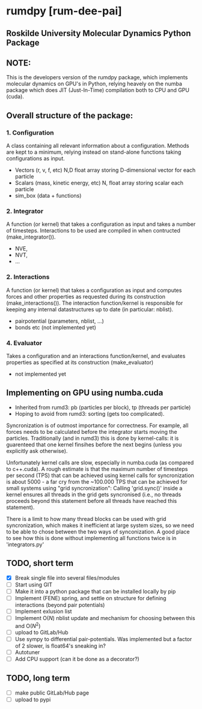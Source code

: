 #  **rumdpy [rum-dee-pai]** 
## Roskilde University Molecular Dynamics Python Package

## NOTE:
This is the developers version of the rumdpy package, which implements molecular dynamics on GPU's in Python, relying heavely on the numba package which does JIT (Just-In-Time) compilation both to CPU and GPU (cuda). 

## Overall structure of the package:

### 1. Configuration
A class containing all relevant information about a configuration. Methods are kept to a minimum, relying instead on stand-alone functions taking configurations as input.
- Vectors (r, v, f, etc) N,D float array storing D-dimensional vector for each particle 
- Scalars (mass, kinetic energy, etc)  N, float array storing scalar each particle 
- sim_box (data + functions)

### 2. Integrator
A function (or kernel) that takes a configuration as input and takes a number of timesteps. Interactions to be used are compiled in when contructed (make_integrator()).
- NVE, 
- NVT, 
- ...

### 2. Interactions
A function (or kernel) that takes a configuration as input and computes forces and other properties as requested during its construction (make_interactions()). The interaction function/kernel is responsible for keeping any internal datastructures up to date (in particular: nblist). 
- pairpotential (parameters, nblist, ...)
- bonds etc (not implemented yet)

### 4. Evaluator
Takes a configuration and an interactions function/kernel, and evaluates properties as specified at its construction (make_evaluator)
- not implemented yet

## Implementing on GPU using numba.cuda

- Inherited from rumd3: pb (particles per block), tp (threads per particle)
- Hoping to avoid from rumd3: sorting (gets too complicated).

Syncronization is of outmost importance for correctness. For example, all forces needs to be calculated before the integrator starts moving the particles. Traditionally (and in rumd3) this is done by kernel-calls: it is guarenteed that one kernel finsihes before the next begins (unless you explicitly ask otherwise). 

Unfortunately kernel calls are slow, especially in numba.cuda (as compared to c++.cuda). A rough estimate is that the maximum number of timesteps per second (TPS) that can be achieved using kernel calls for syncronization is about 5000 - a far cry from the ~100.000 TPS that can be achieved for small systems using "grid syncronization": Calling 'grid.sync()' inside a kernel ensures all threads in the grid gets syncronised (i.e., no threads proceeds beyond this statement before all threads have reached this statement). 

There is a limit to how many thread blocks can be used with grid syncronization, which makes it inefficient at large system sizes, so we need to be able to chose between the two ways of synconization. A good place to see how this is done without implementing all functions twice is in 'integrators.py'
 

## TODO, short term
- [x] Break single file into several files/modules 
- [ ] Start using GIT
- [ ] Make it into a python package that can be installed locally by pip
- [ ] Implement (FENE) spring, and settle on structure for defining interactions (beyond pair potentials)
- [ ] Implement exlusion list
- [ ] Implement O($N$) nblist update and mechanism for choosing between this and O($N^2$)
- [ ] upload to GitLab/Hub
- [ ] Use sympy to differential pair-potentials. Was implemented but a factor of 2 slower, is float64's sneaking in?
- [ ] Autotuner
- [ ] Add CPU support (can it be done as a decorator?)

## TODO, long term
- [ ] make public GitLab/Hub page
- [ ] upload to pypi
